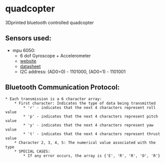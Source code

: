 # quadcopter
3Dprinted bluetooth controlled quadcopter

## Sensors used:
  * mpu 6050:
    * 6 dof Gyroscope + Accelerometer 
    * [website](https://www.sparkfun.com/products/11028)
    *  [datasheet](http://43zrtwysvxb2gf29r5o0athu.wpengine.netdna-cdn.com/wp-content/uploads/2015/02/MPU-6000-Datasheet1.pdf)
    *  I2C address: (AD0=0) - 1101000, (AD0=1) - 1101001

## Bluetooth Communication Protocol:
	* Each transmission is a 6 character array:
		* First character: Indicates the type of data being transmitted
			* 'r' - indicates that the next 4 characters represent roll value
			* 'p' - indicates that the next 4 characters represent pitch value
			* 'y' - indicates that the next 4 characters represent yaw value
			* 't' - indicates that the next 4 characters represent thrust value
		* Character 2, 3, 4, 5: The numerical value associated with the type
		* SPECIAL CASES:
			* If any error occurs, the array is {'E', 'R', 'R', 'O', 'R'}